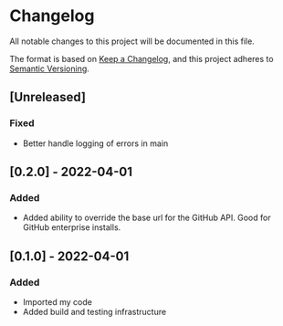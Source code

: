 # Changelog
All notable changes to this project will be documented in this file.

The format is based on [Keep a Changelog](https://keepachangelog.com/en/1.1.0/),
and this project adheres to [Semantic Versioning](https://semver.org/spec/v2.0.0.html).

## [Unreleased]
### Fixed
- Better handle logging of errors in main

## [0.2.0] - 2022-04-01
### Added
- Added ability to override the base url for the GitHub API. Good for GitHub enterprise installs.

## [0.1.0] - 2022-04-01
### Added
- Imported my code
- Added build and testing infrastructure
